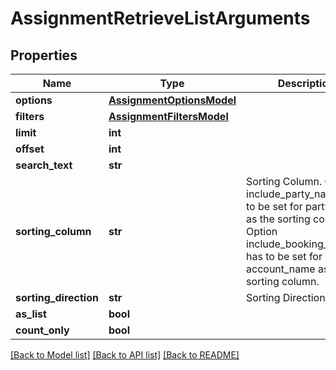 # AssignmentRetrieveListArguments

## Properties
Name | Type | Description | Notes
------------ | ------------- | ------------- | -------------
**options** | [**AssignmentOptionsModel**](AssignmentOptionsModel.md) |  | [optional] 
**filters** | [**AssignmentFiltersModel**](AssignmentFiltersModel.md) |  | [optional] 
**limit** | **int** |  | [optional] 
**offset** | **int** |  | [optional] 
**search_text** | **str** |  | [optional] 
**sorting_column** | **str** | Sorting Column. Option include_party_name has to be set for party_name as the sorting column. Option include_booking_account has to be set for account_name as the sorting column. | [optional] 
**sorting_direction** | **str** | Sorting Direction | [optional] 
**as_list** | **bool** |  | [optional] 
**count_only** | **bool** |  | [optional] 

[[Back to Model list]](../README.md#documentation-for-models) [[Back to API list]](../README.md#documentation-for-api-endpoints) [[Back to README]](../README.md)


